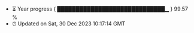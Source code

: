 - ⏳ Year progress { █████████████████████████████▁ } 99.57 %
- ⏰ Updated on Sat, 30 Dec 2023 10:17:14 GMT

